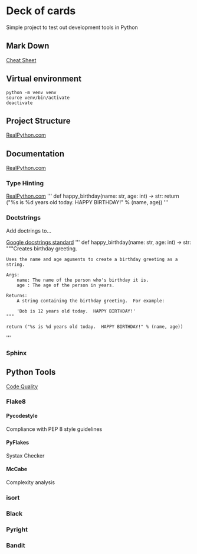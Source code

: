 # Deck of cards
Simple project to test out development tools in Python

## Mark Down
[Cheat Sheet](https://towardsdatascience.com/the-ultimate-markdown-cheat-sheet-3d3976b31a0#fd13)

## Virtual environment
```
python -m venv venv
source venv/bin/activate
deactivate
```

## Project Structure
[RealPython.com](https://realpython.com/python-application-layouts/)

## Documentation
[RealPython.com](https://realpython.com/documenting-python-code/)

### Type Hinting
[RealPython.com](https://realpython.com/lessons/type-hinting/)
'''
def happy_birthday(name: str, age: int) -> str:
    return ("%s is %d years old today.  HAPPY BIRTHDAY!" % (name, age))
'''

### Doctstrings
Add doctrings to...



[Google docstrings standard](https://github.com/google/styleguide/blob/gh-pages/pyguide.md#38-comments-and-docstrings)
'''
def happy_birthday(name: str, age: int) -> str:
    """Creates birthday greeting.

    Uses the name and age aguments to create a birthday greeting as a string.

    Args:
        name: The name of the person who's birthday it is.
        age : The age of the person in years.

    Returns:
        A string containing the birthday greeting.  For example:

        'Bob is 12 years old today.  HAPPY BIRTHDAY!'
    """

    return ("%s is %d years old today.  HAPPY BIRTHDAY!" % (name, age))
'''

### Sphinx


## Python Tools
[Code Quality](https://itnext.io/essential-tools-for-improving-code-quality-in-python-d24ca3b963d4?gi=97defc488bb3)

### Flake8


#### Pycodestyle
Compliance with PEP 8 style guidelines

#### PyFlakes
Systax Checker

#### McCabe
Complexity analysis

### isort

### Black

### Pyright

### Bandit


